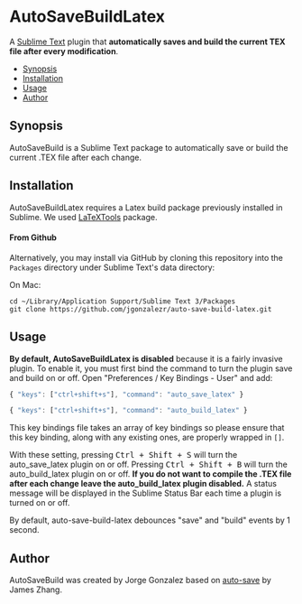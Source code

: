 AutoSaveBuildLatex
===============
A [Sublime Text](http://www.sublimetext.com/) plugin that **automatically saves and build the current TEX file after every modification**.

- [Synopsis](#synopsis)
- [Installation](#installation)
- [Usage](#usage)
- [Author](#author)

Synopsis
-------
AutoSaveBuild is a  Sublime Text package to automatically save or build the current .TEX file after
each change.


Installation
-------
AutoSaveBuildLatex requires a Latex build package previously installed in Sublime.
We used [LaTeXTools](https://github.com/SublimeText/LaTeXTools) package.

#### From Github
Alternatively, you may install via GitHub by cloning this repository into the `Packages`
directory under Sublime Text's data directory:

On Mac:

```
cd ~/Library/Application Support/Sublime Text 3/Packages
git clone https://github.com/jgonzalezr/auto-save-build-latex.git
```

Usage
-------
**By default, AutoSaveBuildLatex is disabled** because it is a fairly invasive plugin.
To enable it, you must first bind the command to turn the plugin save and build
on or off. Open "Preferences / Key Bindings - User" and add:

```js
{ "keys": ["ctrl+shift+s"], "command": "auto_save_latex" }
```
```js
{ "keys": ["ctrl+shift+s"], "command": "auto_build_latex" }
```

This key bindings file takes an array of key bindings so please ensure that this key binding, along with any existing ones, are properly wrapped in `[]`.

With these setting, pressing <kbd>Ctrl + Shift + S</kbd> will turn the auto_save_latex plugin
on or off. 
Pressing <kbd>Ctrl + Shift + B</kbd> will turn the auto_build_latex plugin
on or off. 
**If you do not want to compile the .TEX file after each change leave the auto_build_latex 
plugin disabled.**
A status message will be displayed in the Sublime Status Bar each
time a plugin is turned on or off.

By default, auto-save-build-latex debounces "save" and "build" events by 1 second. 

Author
-------
AutoSaveBuild was created by Jorge Gonzalez based on [auto-save](https://packagecontrol.io/packages/auto-save) by James Zhang.
